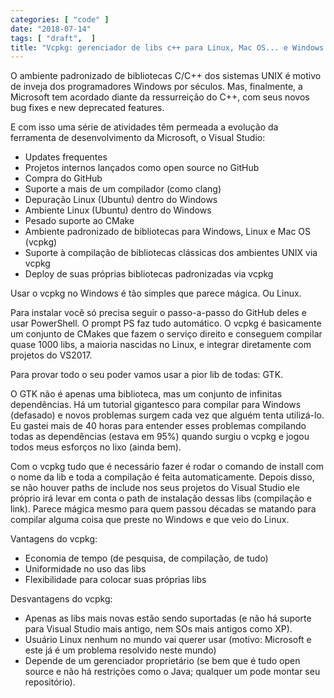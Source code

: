 ```yaml
---
categories: [ "code" ]
date: "2018-07-14"
tags: [ "draft",  ]
title: "Vcpkg: gerenciador de libs c++ para Linux, Mac OS... e Windows!"
---
```

O ambiente padronizado de bibliotecas C/C++ dos sistemas UNIX é motivo
de inveja dos programadores Windows por séculos. Mas, finalmente, a
Microsoft tem acordado diante da ressurreição do C++, com seus novos
bug fixes e new deprecated features.

E com isso uma série de atividades têm permeada a evolução da
ferramenta de desenvolvimento da Microsoft, o Visual Studio:

 - Updates frequentes
 - Projetos internos lançados como open source no GitHub
 - Compra do GitHub
 - Suporte a mais de um compilador (como clang)
 - Depuração Linux (Ubuntu) dentro do Windows
 - Ambiente Linux (Ubuntu) dentro do Windows
 - Pesado suporte ao CMake
 - Ambiente padronizado de bibliotecas para Windows, Linux e Mac OS
 (vcpkg)
 - Suporte à compilação de bibliotecas clássicas dos ambientes UNIX
 via vcpkg
 - Deploy de suas próprias bibliotecas padronizadas via vcpkg

Usar o vcpkg no Windows é tão simples que parece mágica. Ou Linux.

Para instalar você só precisa seguir o passo-a-passo do GitHub deles e
usar PowerShell. O prompt PS faz tudo automático. O vcpkg é basicamente
um conjunto de CMakes que fazem o serviço direito e conseguem compilar
quase 1000 libs, a maioria nascidas no Linux, e integrar diretamente
com projetos do VS2017.

Para provar todo o seu poder vamos usar a pior lib de todas: GTK.

O GTK não é apenas uma biblioteca, mas um conjunto de infinitas
dependências. Há um tutorial gigantesco para compilar para Windows
(defasado) e novos problemas surgem cada vez que alguém tenta
utilizá-lo. Eu gastei mais de 40 horas para entender esses problemas
compilando todas as dependências (estava em 95%) quando surgiu o vcpkg
e jogou todos meus esforços no lixo (ainda bem).

Com o vcpkg tudo que é necessário fazer é rodar o comando de install
com o nome da lib e toda a compilação é feita automaticamente. Depois
disso, se não houver paths de include nos seus projetos do Visual Studio
ele próprio irá levar em conta o path de instalação dessas libs
(compilação e link). Parece mágica mesmo para quem passou décadas
se matando para compilar alguma coisa que preste no Windows e que veio
do Linux.

Vantagens do vcpkg:

 - Economia de tempo (de pesquisa, de compilação, de tudo)
 - Uniformidade no uso das libs
 - Flexibilidade para colocar suas próprias libs

Desvantagens do vcpkg:

 - Apenas as libs mais novas estão sendo suportadas (e não há suporte
 para Visual Studio mais antigo, nem SOs mais antigos como XP).
 - Usuário Linux nenhum no mundo vai querer usar (motivo: Microsoft e
 este já é um problema resolvido neste mundo)
 - Depende de um gerenciador proprietário (se bem que é tudo open
 source e não há restrições como o Java; qualquer um pode montar
 seu repositório).


